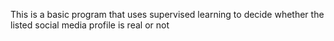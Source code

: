 This is a basic program that uses supervised learning to decide whether the listed social media profile is real or not
